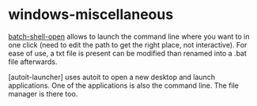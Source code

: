 # windows-miscellaneous

[batch-shell-open](./batch-shell-open) allows to launch the command line where you want to in one click (need to edit the path to get the right place, not interactive). For ease of use, a txt file is present can be modified than renamed into a .bat file afterwards.

[autoit-launcher] uses autoit to open a new desktop and launch applications.
One of the applications is also the command line. The file manager is there too.
